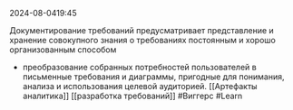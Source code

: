  2024-08-0419:45

Документирование требований предусматривает представление и хранение совокупного знания о требованиях постоянным и хорошо организованным способом
- преобразование собранных потребностей пользователей в письменные требования и диаграммы, пригодные для понимания, анализа и использования целевой аудиторией.
[[Артефакты аналитика]]
[[разработка требований]]
#Виггерс 
#Learn